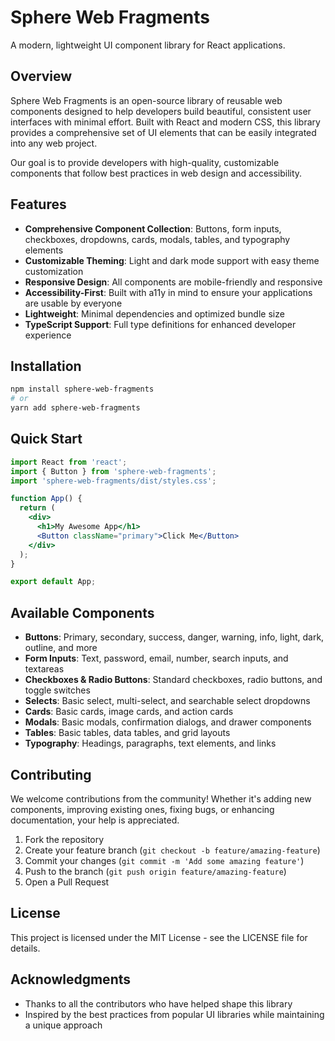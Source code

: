 # Sphere Web Fragments

A modern, lightweight UI component library for React applications.

## Overview

Sphere Web Fragments is an open-source library of reusable web components designed to help developers build beautiful, consistent user interfaces with minimal effort. Built with React and modern CSS, this library provides a comprehensive set of UI elements that can be easily integrated into any web project.

Our goal is to provide developers with high-quality, customizable components that follow best practices in web design and accessibility.

## Features

- **Comprehensive Component Collection**: Buttons, form inputs, checkboxes, dropdowns, cards, modals, tables, and typography elements
- **Customizable Theming**: Light and dark mode support with easy theme customization
- **Responsive Design**: All components are mobile-friendly and responsive
- **Accessibility-First**: Built with a11y in mind to ensure your applications are usable by everyone
- **Lightweight**: Minimal dependencies and optimized bundle size
- **TypeScript Support**: Full type definitions for enhanced developer experience

## Installation

```bash
npm install sphere-web-fragments
# or
yarn add sphere-web-fragments
```

## Quick Start

```jsx
import React from 'react';
import { Button } from 'sphere-web-fragments';
import 'sphere-web-fragments/dist/styles.css';

function App() {
  return (
    <div>
      <h1>My Awesome App</h1>
      <Button className="primary">Click Me</Button>
    </div>
  );
}

export default App;
```

## Available Components

- **Buttons**: Primary, secondary, success, danger, warning, info, light, dark, outline, and more
- **Form Inputs**: Text, password, email, number, search inputs, and textareas
- **Checkboxes & Radio Buttons**: Standard checkboxes, radio buttons, and toggle switches
- **Selects**: Basic select, multi-select, and searchable select dropdowns
- **Cards**: Basic cards, image cards, and action cards
- **Modals**: Basic modals, confirmation dialogs, and drawer components
- **Tables**: Basic tables, data tables, and grid layouts
- **Typography**: Headings, paragraphs, text elements, and links

## Contributing

We welcome contributions from the community! Whether it's adding new components, improving existing ones, fixing bugs, or enhancing documentation, your help is appreciated.

1. Fork the repository
2. Create your feature branch (`git checkout -b feature/amazing-feature`)
3. Commit your changes (`git commit -m 'Add some amazing feature'`)
4. Push to the branch (`git push origin feature/amazing-feature`)
5. Open a Pull Request

## License

This project is licensed under the MIT License - see the LICENSE file for details.

## Acknowledgments

- Thanks to all the contributors who have helped shape this library
- Inspired by the best practices from popular UI libraries while maintaining a unique approach